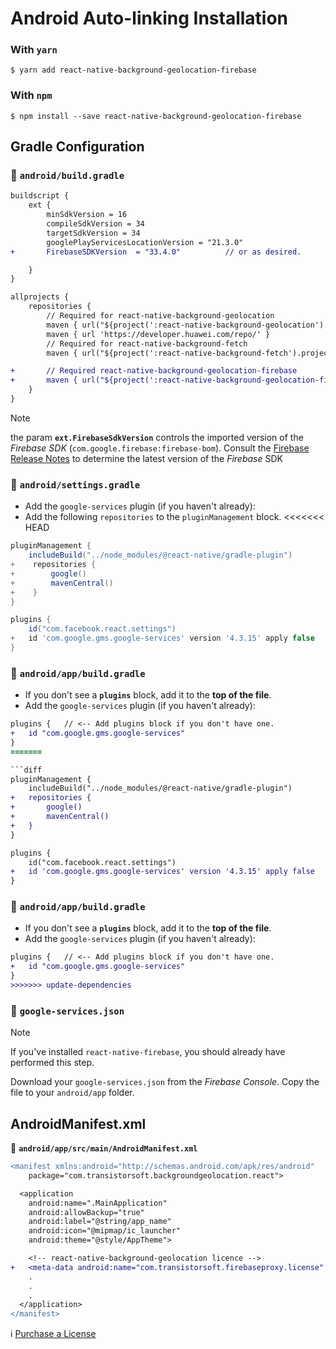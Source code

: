 # Android Auto-linking Installation

### With `yarn`

```shell
$ yarn add react-native-background-geolocation-firebase
```

### With `npm`

```shell
$ npm install --save react-native-background-geolocation-firebase
```

## Gradle Configuration

### :open_file_folder: **`android/build.gradle`**

```diff
buildscript {    
    ext {        
        minSdkVersion = 16
        compileSdkVersion = 34
        targetSdkVersion = 34
        googlePlayServicesLocationVersion = "21.3.0"
+       FirebaseSDKVersion  = "33.4.0"          // or as desired.

    }
}

allprojects {
    repositories {
        // Required for react-native-background-geolocation
        maven { url("${project(':react-native-background-geolocation').projectDir}/libs") }
        maven { url 'https://developer.huawei.com/repo/' }
        // Required for react-native-background-fetch
        maven { url("${project(':react-native-background-fetch').projectDir}/libs") }

+       // Required react-native-background-geolocation-firebase
+       maven { url("${project(':react-native-background-geolocation-firebase').projectDir}/libs") }
    }
}
```

> [!NOTE]  
> the param __`ext.FirebaseSdkVersion`__ controls the imported version of the *Firebase SDK* (`com.google.firebase:firebase-bom`).  Consult the [Firebase Release Notes](https://firebase.google.com/support/release-notes/android?_gl=1*viqpog*_up*MQ..*_ga*MTE1NjI2MDkuMTcyOTA4ODY0MQ..*_ga_CW55HF8NVT*MTcyOTA4ODY0MS4xLjAuMTcyOTA4ODY0MS4wLjAuMA..#latest_sdk_versions) to determine the latest version of the *Firebase* SDK


### :open_file_folder: **`android/settings.gradle`**
- Add the `google-services` plugin (if you haven't already):
- Add the following `repositories` to the `pluginManagement` block.
<<<<<<< HEAD

```gradle
pluginManagement { 
    includeBuild("../node_modules/@react-native/gradle-plugin")
+    repositories {
+        google()
+        mavenCentral()
+    }
}

plugins { 
    id("com.facebook.react.settings") 
+   id 'com.google.gms.google-services' version '4.3.15' apply false    // Or any desired version.
}
```

### :open_file_folder: **`android/app/build.gradle`**
- If you don't see a __`plugins`__ block, add it to the __top of the file__.
- Add the `google-services` plugin (if you haven't already):

```diff
plugins {   // <-- Add plugins block if you don't have one.
+   id "com.google.gms.google-services"
}
=======

```diff
pluginManagement { 
    includeBuild("../node_modules/@react-native/gradle-plugin")
+   repositories {
+       google()
+       mavenCentral()
+   }
}

plugins { 
    id("com.facebook.react.settings") 
+   id 'com.google.gms.google-services' version '4.3.15' apply false    // Or any desired version.
}
```

### :open_file_folder: **`android/app/build.gradle`**
- If you don't see a __`plugins`__ block, add it to the __top of the file__.
- Add the `google-services` plugin (if you haven't already):

```diff
plugins {   // <-- Add plugins block if you don't have one.
+   id "com.google.gms.google-services"
}
>>>>>>> update-dependencies
```

### :open_file_folder: **`google-services.json`**

> [!NOTE]  
> If you've installed `react-native-firebase`, you should already have performed this step.

Download your `google-services.json` from the *Firebase Console*.  Copy the file to your `android/app` folder.

## AndroidManifest.xml

:open_file_folder: **`android/app/src/main/AndroidManifest.xml`**

```diff
<manifest xmlns:android="http://schemas.android.com/apk/res/android"
    package="com.transistorsoft.backgroundgeolocation.react">

  <application
    android:name=".MainApplication"
    android:allowBackup="true"
    android:label="@string/app_name"
    android:icon="@mipmap/ic_launcher"
    android:theme="@style/AppTheme">

    <!-- react-native-background-geolocation licence -->
+   <meta-data android:name="com.transistorsoft.firebaseproxy.license" android:value="YOUR_LICENCE_KEY_HERE" />
    .
    .
    .
  </application>
</manifest>

```

:information_source: [Purchase a License](http://www.transistorsoft.com/shop/products/react-native-background-geolocation)

